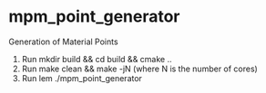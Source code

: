 # mpm_point_generator
Generation of Material Points

1. Run mkdir build && cd build && cmake ..
2. Run make clean && make -jN (where N is the number of cores)
3. Run lem ./mpm_point_generator
